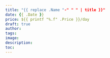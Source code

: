```yaml
---
title: "{{ replace .Name "-" " " | title }}"
date: {{ .Date }} 
price: ${{ printf "%.f" .Price }}/day
draft: true
author:
tags:
image:
description:
toc:
---
```


